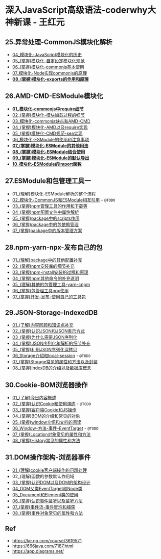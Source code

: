 # 深入JavaScript高级语法-coderwhy大神新课 - 王红元


## 25.异常处理-CommonJS模块化解析

* [04_模块化-JavaScript模块化的历史](./25-04)
* [05_(掌握)模块化-自定设定模块化规范](./25-05)
* [06_(掌握)模块化-commonjs基本使用](./25-06)
* [07_模块化-Node实现commonjs的原理](./25-07)
* [**08_(掌握)模块化-exports的作用和原理**](./25-08)

## 26.AMD-CMD-ESModule模块化

* [**01_模块化-commonjs中require细节**](./26-01)
* [02_(掌握)模块化-模块加载过程的细节](./26-02)
* [03_模块化-commonjs缺点和AMD-CMD](./26-03)
* [04_(掌握)模块化-AMD以及require实现](./26-04)
* [05_(掌握)模块化-CMD规范-sea实现](./26-05)
* [06_模块化-ESModule的使用和注意事项](./26-06)
* [**07_(掌握)模块化-ESModule的其他用法**](./26-07)
* [**08_(掌握)模块化-ESModule结合使用**](./26-08)
* [**09_(掌握)模块化-ESModule的默认导出**](./26-09)
* [**10_模块化-ESModule的import函数**](./26-10)

## 27.ESModule和包管理工具一

* 01_(理解)模块化-ESModule解析的整个流程
* [02_模块化-CommonJS和ESModule相互引用](./27-02) - `@TODO`
* [03_(掌握)npm管理工具的作用和下载等](./27-03)
* [04_(掌握)npm配置文件中属性解析](./27-04)
* [05_(掌握)package中的scripts作用](./27-05)
* [06_(掌握)package中的包依赖管理](./27-06)
* [07_(掌握)package中的版本管理方案](./27-07)

## 28.npm-yarn-npx-发布自己的包

* [01_(理解)package中的其他配置补充](./28-01)
* [02_(掌握)npm安装库的细节补充](./28-02)
* [03_(掌握)npm-install安装的过程和原理](./28-03)
* [04_(掌握)npm其他命令的补充说明](./28-04)
* [05_(理解)其他的包管理工具-yarn-cnpm](./28-05)
* [06_(掌握)包管理工具npx使用](./28-06)
* [07_(掌握)开发-发布-使用自己的工具包](./28-07)


## 29.JSON-Storage-IndexedDB

* [01_(了解)内容回顾和知识点补充](./29-01)
* [02_(掌握)认识JSON和JSON表示方式](./29-02)
* [03_(掌握)为什么需要JSON序列化](./29-03)
* [04_(掌握)JSON序列化和解析的细节补充](./29-04)
* [05_(掌握)利用JSON序列化深拷贝](./29-05)
* [06_Storage介绍和local-session](./29-06) - `@TODO`
* [07_(掌握)Storage常见的属性和方法以及封装](./29-07)
* [08_(掌握)IndexDB的介绍以及数据库概念](./29-08)

## 30.Cookie-BOM浏览器操作

* [01_(了解)今日内容概述](./30-01)
* [02_(掌握)认识Cookie和使用演练](./30-02) - `@TODO`
* [03_(掌握)客户端Cookie和JS操作](./30-03)
* [04_(掌握)BOM的介绍和常见的对象](./30-04)
* [05_(掌握)window介绍和文档的阅读](./30-05)
* [06_Window-方法-事件-EventTarget](./30-06) - `@TODO`
* [07_(掌握)Location对象常见的属性和方法](./30-07)
* [08_(掌握)History常见的属性和方法](./30-08)

## 31.DOM操作架构-浏览器事件

* [01_(理解)cookie客户端操作的问题处理](./31-01)
* 02_(理解)函数的参数默认作用域
* [03_(掌握)认识DOM以及DOM的架构设计](./31-03)
* [04_DOM父类EventTarget和Node类](./31-04)
* [05_Document和Element类的使用](./31-05)
* [06_(掌握)认识事件监听以及监听方法](./31-06)
* [07_(掌握)事件流-事件冒泡和捕获](./31-07)
* [08_(掌握)事件对象常见的属性和方法](./32-08)

## Ref

* <https://ke.qq.com/course/3619571>
* <https://666java.com/7187.html>
* <https://app.diagrams.net/>